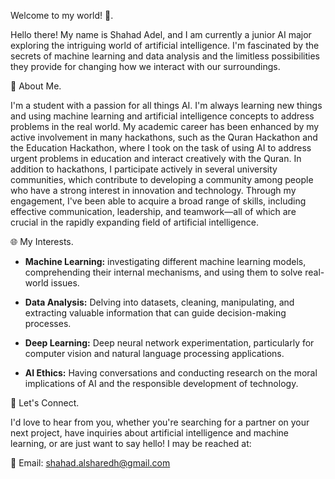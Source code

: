 Welcome to my world! 🌟.

Hello there! My name is Shahad Adel, and I am currently a junior AI major exploring the intriguing world of artificial intelligence. I'm fascinated by the secrets of machine learning and data analysis and the limitless possibilities they provide for changing how we interact with our surroundings.

🚀 About Me. 

I'm a student with a passion for all things AI. I'm always learning new things and using machine learning and artificial intelligence concepts to address problems in the real world. My academic career has been enhanced by my active involvement in many hackathons, such as the Quran Hackathon and the Education Hackathon, where I took on the task of using AI to address urgent problems in education and interact creatively with the Quran. In addition to hackathons, I participate actively in several university communities, which contribute to developing a community among people who have a strong interest in innovation and technology. Through my engagement, I've been able to acquire a broad range of skills, including effective communication, leadership, and teamwork—all of which are crucial in the rapidly expanding field of artificial intelligence.

🌐 My Interests.

- **Machine Learning:** investigating different machine learning models, comprehending their internal mechanisms, and using them to solve real-world issues.

- **Data Analysis:** Delving into datasets, cleaning, manipulating, and extracting valuable information that can guide decision-making processes.

- **Deep Learning:** Deep neural network experimentation, particularly for computer vision and natural language processing applications.

- **AI Ethics:** Having conversations and conducting research on the moral implications of AI and the responsible development of technology.

🤝 Let's Connect.

I'd love to hear from you, whether you're searching for a partner on your next project, have inquiries about artificial intelligence and machine learning, or are just want to say hello! I may be reached at:

📧 Email: shahad.alsharedh@gmail.com
